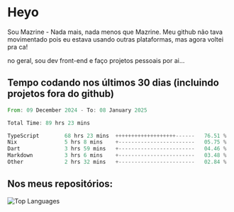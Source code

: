# Heyo

Sou Mazrine - Nada mais, nada menos que Mazrine.
Meu github não tava movimentado pois eu estava usando outras plataformas, mas agora voltei pra ca!

no geral, sou dev front-end e faço projetos pessoais por ai...


## Tempo codando nos últimos 30 dias (incluindo projetos fora do github)
<!--START_SECTION:waka-->

```rust
From: 09 December 2024 - To: 08 January 2025

Total Time: 89 hrs 23 mins

TypeScript        68 hrs 23 mins  +++++++++++++++++++------   76.51 %
Nix               5 hrs 8 mins    +------------------------   05.75 %
Dart              3 hrs 59 mins   +------------------------   04.46 %
Markdown          3 hrs 6 mins    +------------------------   03.48 %
Other             2 hrs 32 mins   +------------------------   02.84 %
```

<!--END_SECTION:waka-->

<!--
**Mazrine/Mazrine** is a ✨ _special_ ✨ repository because its `README.md` (this file) appears on your GitHub profile.

Here are some ideas to get you started:

- 🔭 I’m currently working on ...
- 🌱 I’m currently learning ...
- 👯 I’m looking to collaborate on ...
- 🤔 I’m looking for help with ...
- 💬 Ask me about ...
- 📫 How to reach me: ...
- 😄 Pronouns: ...
- ⚡ Fun fact: ...
-->


## Nos meus repositórios:

![Top Languages](https://github-readme-stats.vercel.app/api/top-langs/?username=mazrine&theme=tokyonight&layout=donut&langs_count=10&locale=pt-br)
